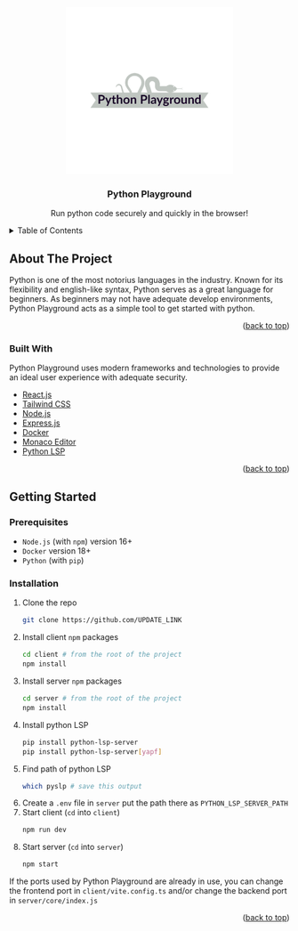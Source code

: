 <div id="top"></div>

<!-- PROJECT SHIELDS -->
<!--
*** I'm using markdown "reference style" links for readability.
*** Reference links are enclosed in brackets [ ] instead of parentheses ( ).
*** See the bottom of this document for the declaration of the reference variables
*** for contributors-url, forks-url, etc. This is an optional, concise syntax you may use.
*** https://www.markdownguide.org/basic-syntax/#reference-style-links
-->

<!-- PROJECT LOGO -->
<br />
<div align="center">
  <a href="#">
    <img src="client/assets/logo.png" alt="Logo" width="300">
  </a>

  <h3 align="center">Python Playground</h3>

  <p align="center">
    Run python code securely and quickly in the browser!
  </p>
</div>

<!-- TABLE OF CONTENTS -->
<details>
  <summary>Table of Contents</summary>
  <ol>
    <li>
      <a href="#about-the-project">About The Project</a>
      <ul>
        <li><a href="#built-with">Built With</a></li>
      </ul>
    </li>
    <li>
      <a href="#getting-started">Getting Started</a>
      <ul>
        <li><a href="#prerequisites">Prerequisites</a></li>
        <li><a href="#installation">Installation</a></li>
      </ul>
    </li>
  </ol>
</details>



<!-- ABOUT THE PROJECT -->
## About The Project

Python is one of the most notorius languages in the industry. Known for its
flexibility and english-like syntax, Python serves as a great language
for beginners. As beginners may not have adequate develop environments,
Python Playground acts as a simple tool to get started with python.

<p align="right">(<a href="#top">back to top</a>)</p>



### Built With

Python Playground uses modern frameworks and technologies to provide an ideal
user experience with adequate security.

* [React.js](https://reactjs.org/)
* [Tailwind CSS](https://tailwindcss.com/)
* [Node.js](https://nodejs.org/)
* [Express.js](https://expressjs.com/)
* [Docker](https://docker.com)
* [Monaco Editor](https://microsoft.github.io/monaco-editor/)
* [Python LSP](https://github.com/python-lsp/python-lsp-server)

<p align="right">(<a href="#top">back to top</a>)</p>



<!-- GETTING STARTED -->
## Getting Started

### Prerequisites

* `Node.js` (with `npm`) version 16+
* `Docker` version 18+
* `Python` (with `pip`)

### Installation

1. Clone the repo
   ```sh
   git clone https://github.com/UPDATE_LINK
   ```
2. Install client `npm` packages
   ```sh
   cd client # from the root of the project
   npm install
   ```
3. Install server `npm` packages
   ```sh
   cd server # from the root of the project
   npm install 
   ```
4. Install python LSP
    ```sh
    pip install python-lsp-server
    pip install python-lsp-server[yapf]
    ```
5. Find path of python LSP
    ```sh
    which pyslp # save this output
    ```
6. Create a `.env` file in `server` put the path there as `PYTHON_LSP_SERVER_PATH`
7. Start client (`cd` into `client`)
    ```sh
    npm run dev
    ```
8. Start server (`cd` into `server`)
    ```sh
    npm start
    ```

If the ports used by Python Playground are already in use, you can change
the frontend port in `client/vite.config.ts` and/or change the backend port
in `server/core/index.js`

<p align="right">(<a href="#top">back to top</a>)</p>